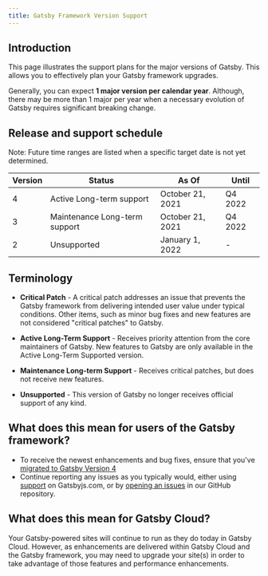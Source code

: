 ```yaml
---
title: Gatsby Framework Version Support
---
```


## Introduction

This page illustrates the support plans for the major versions of Gatsby. This allows you to effectively plan your Gatsby framework upgrades.

Generally, you can expect **1 major version per calendar year**. Although, there may be more than 1 major per year when a necessary evolution of Gatsby requires significant breaking change.

## Release and support schedule

Note: Future time ranges are listed when a specific target date is not yet determined.

| Version | Status                        | As Of            | Until       |
| ------- | ----------------------------- | ---------------- | ----------- |
| 4       | Active Long-term support      | October 21, 2021 | Q4 2022     |
| 3       | Maintenance Long-term support | October 21, 2021 | Q4 2022     |
| 2       | Unsupported                   | January 1, 2022  | -           |

## Terminology

- **Critical Patch** - A critical patch addresses an issue that prevents the Gatsby framework from delivering intended user value under typical conditions. Other items, such as minor bug fixes and new features are not considered "critical patches" to Gatsby.

- **Active Long-Term Support** - Receives priority attention from the core maintainers of Gatsby. New features to Gatsby are only available in the Active Long-Term Supported version.

- **Maintenance Long-term Support** - Receives critical patches, but does not receive new features.

- **Unsupported** - This version of Gatsby no longer receives official support of any kind.

## What does this mean for users of the Gatsby framework?

- To receive the newest enhancements and bug fixes, ensure that you've [migrated to Gatsby Version 4](/docs/reference/release-notes/migrating-from-v3-to-v4/)
- Continue reporting any issues as you typically would, either using [support](https://www.gatsbyjs.com/support/) on Gatsbyjs.com, or by [opening an issues](https://github.com/gatsbyjs/gatsby/issues/new/choose) in our GitHub repository.

## What does this mean for Gatsby Cloud?

Your Gatsby-powered sites will continue to run as they do today in Gatsby Cloud. However, as enhancements are delivered within Gatsby Cloud and the Gatsby framework, you may need to upgrade your site(s) in order to take advantage of those features and performance enhancements.
